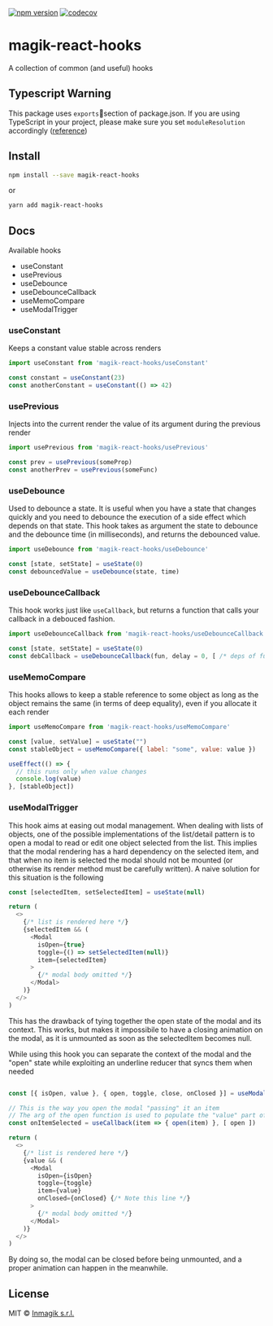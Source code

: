 [![npm version](https://badge.fury.io/js/magik-react-hooks.svg)](https://badge.fury.io/js/magik-react-hooks)
[![codecov](https://codecov.io/gh/inmagik/magik-react-hooks/branch/master/graph/badge.svg)](https://codecov.io/gh/inmagik/magik-react-hooks)

# magik-react-hooks
A collection of common (and useful) hooks

## Typescript Warning
This package uses `exports`section of package.json. If you are using TypeScript in your project, please make sure you set `moduleResolution` accordingly ([reference](https://www.typescriptlang.org/tsconfig/#moduleResolution))

## Install

```bash
npm install --save magik-react-hooks
```

or

```bash
yarn add magik-react-hooks
```

## Docs

Available hooks

* useConstant
* usePrevious
* useDebounce
* useDebounceCallback
* useMemoCompare
* useModalTrigger

### useConstant
Keeps a constant value stable across renders

```js
import useConstant from 'magik-react-hooks/useConstant'

const constant = useConstant(23)
const anotherConstant = useConstant(() => 42)
```

### usePrevious
Injects into the current render the value of its argument during the previous render

```js
import usePrevious from 'magik-react-hooks/usePrevious'

const prev = usePrevious(someProp)
const anotherPrev = usePrevious(someFunc)
```

### useDebounce
Used to debounce a state. It is useful when you have a state that changes quickly and you need to debounce the execution of a side effect which depends on that state. This hook takes as argument the state to debounce and the debounce time (in milliseconds), and returns the debounced value.

```js
import useDebounce from 'magik-react-hooks/useDebounce'

const [state, setState] = useState(0)
const debouncedValue = useDebounce(state, time)
```

### useDebounceCallback
This hook works just like `useCallback`, but returns a function that calls your callback in a debouced fashion.

```js
import useDebounceCallback from 'magik-react-hooks/useDebounceCallback'

const [state, setState] = useState(0)
const debCallback = useDebounceCallback(fun, delay = 0, [ /* deps of fun */ ])
```

### useMemoCompare
This hooks allows to keep a stable reference to some object as long as the object remains the same (in terms of deep equality), even if you allocate it each render

```js
import useMemoCompare from 'magik-react-hooks/useMemoCompare'

const [value, setValue] = useState("")
const stableObject = useMemoCompare({ label: "some", value: value })

useEffect(() => {
  // this runs only when value changes
  console.log(value)
}, [stableObject])
```

### useModalTrigger
This hook aims at easing out modal management. When dealing with lists of objects, one of the possible implementations of the list/detail pattern is to open a modal to read or edit one object selected from the list. This implies that the modal rendering has a hard dependency on the selected item, and that when no item is selected the modal should not be mounted (or otherwise its render method must be carefully written). A naive solution for this situation is the following

```js
const [selectedItem, setSelectedItem] = useState(null)

return (
  <>
    {/* list is rendered here */}
    {selectedItem && (
      <Modal
        isOpen={true}
        toggle={() => setSelectedItem(null)}
        item={selectedItem}
      >
        {/* modal body omitted */}
      </Modal>
    )}
  </>
)
```

This has the drawback of tying together the open state of the modal and its context. This works, but makes it impossibile to have a closing animation on the modal, as it is unmounted as soon as the selectedItem becomes null.

While using this hook you can separate the context of the modal and the "open" state while exploiting an underline reducer that syncs them when needed

```js

const [{ isOpen, value }, { open, toggle, close, onClosed }] = useModalTrigger()

// This is the way you open the modal "passing" it an item
// The arg of the open function is used to populate the "value" part of the state of the trigger
const onItemSelected = useCallback(item => { open(item) }, [ open ])

return (
  <>
    {/* list is rendered here */}
    {value && (
      <Modal
        isOpen={isOpen}
        toggle={toggle}
        item={value}
        onClosed={onClosed} {/* Note this line */}
      >
        {/* modal body omitted */}
      </Modal>
    )}
  </>
)

```

By doing so, the modal can be closed before being unmounted, and a proper animation can happen in the meanwhile.

## License

MIT © [Inmagik s.r.l.](https://github.com/inmagik)
